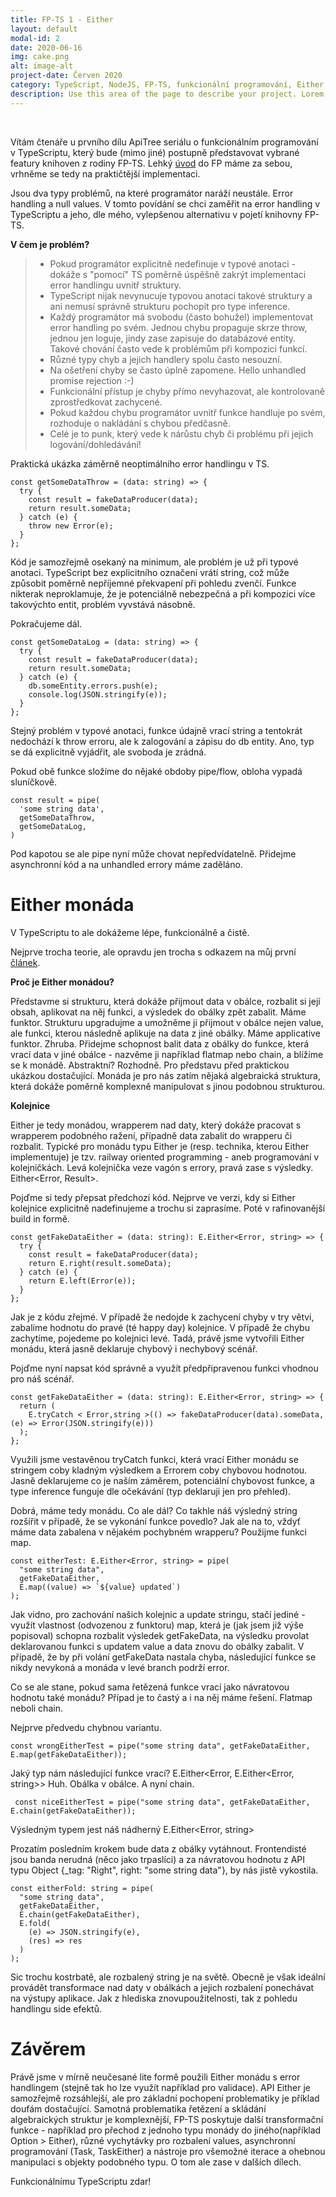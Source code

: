 ```yaml
---
title: FP-TS 1 - Either
layout: default
modal-id: 2
date: 2020-06-16
img: cake.png
alt: image-alt
project-date: Červen 2020
category: TypeScript, NodeJS, FP-TS, funkcionální programování, Either, Maybe, Option
description: Use this area of the page to describe your project. Lorem ipsum dolor sit amet, consectetur adipisicing elit. Mollitia neque assumenda ipsam nihil, molestias magnam, recusandae quos quis inventore quisquam velit asperiores, vitae? Reprehenderit soluta, eos quod consequuntur itaque. Nam.
---
```

<br/>

Vítám čtenáře u prvního dílu ApiTree seriálu o funkcionálním programování v TypeScriptu, který bude (mimo jiné) postupně představovat
vybrané featury knihoven z rodiny FP-TS. Lehký [úvod](https://www.apitree.cz/blog/funkcionalni-programovani-v-typescriptu) do FP máme za sebou, vrhněme se tedy
na praktičtější implementaci.

Jsou dva typy problémů, na které programátor naráží neustále. Error handling a null values. 
V tomto povídání se chci zaměřit na error handling v TypeScriptu a jeho, dle mého, vylepšenou alternativu v pojetí knihovny FP-TS.

**V čem je problém?**
> - Pokud programátor explicitně nedefinuje v typové anotaci - dokáže s "pomocí" TS poměrně úspěšně zakrýt implementaci error handlingu uvnitř struktury.
> - TypeScript nijak nevynucuje typovou anotaci takové struktury a ani nemusí správně strukturu pochopit pro type inference.
> -  Každý programátor má svobodu (často bohužel) implementovat error handling po svém. Jednou chybu propaguje skrze throw, jednou jen loguje, jindy zase zapisuje do databázové entity. Takové chování často vede k problémům při kompozici funkcí.
> -  Různé typy chyb a jejich handlery spolu často nesouzní.
> -  Na ošetření chyby se často úplně zapomene. Hello unhandled promise rejection :-)
> -  Funkcionální přístup je chyby přímo nevyhazovat, ale kontrolovaně zprostředkovat zachycené. 
> -  Pokud každou chybu programátor uvnitř funkce handluje po svém, rozhoduje o nakládání s chybou předčasně.
> - Celé je to punk, který vede k nárůstu chyb či problému při jejich logování/dohledávání! 

Praktická ukázka záměrně neoptimálního error handlingu v TS. 

    const getSomeDataThrow = (data: string) => {
      try {
        const result = fakeDataProducer(data);
        return result.someData;
      } catch (e) {
        throw new Error(e);
      }
    };

Kód je samozřejmě osekaný na minimum, ale problém je už při typové anotaci. TypeScript bez explicitního označení vrátí string, což může způsobit poměrně nepříjemné překvapení při pohledu zvenčí. Funkce nikterak neproklamuje, že je potenciálně nebezpečná a při kompozici více takovýchto entit, problém vyvstává násobně. 

Pokračujeme dál.

    const getSomeDataLog = (data: string) => {
      try {
        const result = fakeDataProducer(data);
        return result.someData;
      } catch (e) {
        db.someEntity.errors.push(e);
        console.log(JSON.stringify(e));
      }
    };

Stejný problém v typové anotaci, funkce údajně vrací string a tentokrát nedochází k throw erroru, ale k zalogování a zápisu do db entity. Ano, typ se dá explicitně vyjádřit, ale svoboda je zrádná.

Pokud obě funkce složíme do nějaké obdoby pipe/flow, obloha vypadá sluníčkově. 

    const result = pipe(
      'some string data',
      getSomeDataThrow,
      getSomeDataLog,
    )

Pod kapotou se ale pipe nyní může chovat nepředvídatelně. Přidejme asynchronní kód a na unhandled errory máme zaděláno.


# Either monáda

V TypeScriptu to ale dokážeme lépe, funkcionálně a čistě. 

Nejprve trocha teorie, ale opravdu jen trocha s odkazem na můj první [článek](https://www.apitree.cz/blog/funkcionalni-programovani-v-typescriptu).

**Proč je Either monádou?**

Představme si strukturu, která dokáže přijmout data v obálce, rozbalit si její obsah, aplikovat na něj funkci, a výsledek do obálky zpět zabalit. Máme funktor.
Strukturu upgradujme a umožněme ji přijmout v obálce nejen value, ale funkci, kterou následně aplikuje na data z jiné obálky. Máme applicative funktor. Zhruba.
Přidejme schopnost balit data z obálky do funkce, která vrací data v jiné obálce - nazvěme ji například flatmap nebo chain, a blížíme se k monádě.
Abstraktní? Rozhodně. Pro představu před praktickou ukázkou dostačující. Monáda je pro nás zatím nějaká algebraická struktura, která dokáže poměrně komplexně manipulovat s jinou podobnou strukturou.

**Kolejnice**

Either je tedy monádou, wrapperem nad daty, který dokáže pracovat s wrapperem podobného ražení, případně data zabalit do wrapperu či rozbalit.
Typické pro monádu typu Either je (resp. technika, kterou Either implementuje) je tzv. railway oriented programming - aneb programování v kolejničkách. Levá kolejnička veze vagón s errory, pravá zase s výsledky. Either<Error, Result>. 

Pojďme si tedy přepsat předchozí kód. Nejprve ve verzi, kdy si Either kolejnice explicitně nadefinujeme a trochu si zaprasíme. Poté v rafinovanější build in formě.

    const getFakeDataEither = (data: string): E.Either<Error, string> => {
      try {
        const result = fakeDataProducer(data);
        return E.right(result.someData);
      } catch (e) {
        return E.left(Error(e));
      }
    };

Jak je z kódu zřejmé. V případě že nedojde k zachycení chyby v try větvi, zabalíme hodnotu do pravé (té happy day) kolejnice. V případě že chybu zachytíme, pojedeme po kolejnici levé. Tadá, právě jsme vytvořili Either monádu, která jasně deklaruje chybový i nechybový scénář. 

Pojďme nyní napsat kód správně a využít předpřipravenou funkci vhodnou pro náš scénář.

    const getFakeDataEither = (data: string): E.Either<Error, string> => {
      return (
        E.tryCatch < Error,string >(() => fakeDataProducer(data).someData, (e) => Error(JSON.stringify(e)))
      );
    };

Využili jsme vestavěnou tryCatch funkci, která vrací Either monádu se stringem coby kladným výsledkem a Errorem coby chybovou hodnotou. Jasně deklarujeme co je naším záměrem, potenciální chybovost funkce, a type inference funguje dle očekávání (typ deklaruji jen pro přehled).

Dobrá, máme tedy monádu. Co ale dál? Co takhle náš výsledný string rozšířit v případě, že se vykonání funkce povedlo? Jak ale na to, vždyť máme data zabalena v nějakém pochybném wrapperu? Použijme funkci map.

    const eitherTest: E.Either<Error, string> = pipe(
      "some string data",
      getFakeDataEither,
      E.map((value) => `${value} updated`)
    );

Jak vidno, pro zachování našich kolejnic a update stringu, stačí jediné - využít vlastnost (odvozenou z funktoru) map, která je (jak jsem již výše popisoval) schopna rozbalit výsledek getFakeData, na výsledku provolat deklarovanou funkci s updatem value a data znovu do obálky zabalit. V případě, že by při volání getFakeData nastala chyba, následující funkce se nikdy nevykoná a monáda v levé branch podrží error. 

Co se ale stane, pokud sama řetězená funkce vrací jako návratovou hodnotu také monádu? Případ je to častý a i na něj máme řešení. Flatmap neboli chain. 

Nejprve předvedu chybnou variantu.

    const wrongEitherTest = pipe("some string data", getFakeDataEither, E.map(getFakeDataEither));
    
Jaký typ nám následující funkce vrací? E.Either<Error,  E.Either<Error,  string>>
Huh. Obálka v obálce. A nyní chain. 

     const niceEitherTest = pipe("some string data", getFakeDataEither, E.chain(getFakeDataEither));

Výsledným typem jest náš nádherný E.Either<Error,  string>

Prozatím posledním krokem bude data z obálky vytáhnout. Frontendisté jsou banda nerudná (něco jako trpaslíci) a za návratovou hodnotu z API typu Object {_tag: "Right", right: "some string data"}, by nás jistě vykostila. 

    const eitherFold: string = pipe(
      "some string data",
      getFakeDataEither,
      E.chain(getFakeDataEither),
      E.fold(
        (e) => JSON.stringify(e),
        (res) => res
      )
    );

Sic trochu kostrbatě, ale rozbalený string je na světě. Obecně je však ideální provádět transformace nad daty v obálkách a jejich rozbalení ponechávat na výstupy aplikace. Jak z hlediska znovupoužitelnosti, tak z pohledu handlingu side efektů.

# Závěrem

Právě jsme v mírně neučesané lite formě použili Either monádu s error handlingem (stejně tak ho lze využít například pro validace). API Either je samozřejmě rozsáhlejší, ale pro základní pochopení problematiky je příklad doufám dostačující.
Samotná problematika řetězení a skládání algebraických struktur je komplexnější, FP-TS poskytuje další transformační funkce - například pro přechod z jednoho typu monády do jiného(například Option > Either), různé vychytávky pro rozbalení values, asynchronní programování (Task, TaskEither) a nástroje pro všemožné iterace a ohebnou manipulaci s objekty podobného typu. O tom ale zase v dalších dílech.

Funkcionálnímu TypeScriptu zdar!

